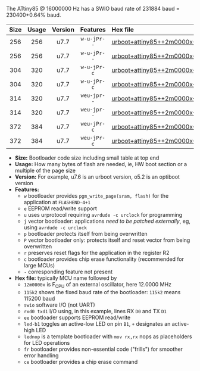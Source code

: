 The ATtiny85 @ 16000000 Hz has a SWIO baud rate of 231884 baud = 230400+0.64% baud.

|Size|Usage|Version|Features|Hex file|
|:-:|:-:|:-:|:-:|:--|
|256|256|u7.7|`w-u-jPr--`|[urboot+attiny85++2m0000x+++28k8_swio_rxb4_txb3_led+b1.hex](https://raw.githubusercontent.com/stefanrueger/urboot.hex/main/mcus/attiny85/external_oscillator/fcpu++2m0000_Hz/br+++28k8_bps/urboot+attiny85++2m0000x+++28k8_swio_rxb4_txb3_led+b1.hex)|
|256|256|u7.7|`w-u-jPr--`|[urboot+attiny85++2m0000x+++28k8_swio_rxb4_txb3_lednop.hex](https://raw.githubusercontent.com/stefanrueger/urboot.hex/main/mcus/attiny85/external_oscillator/fcpu++2m0000_Hz/br+++28k8_bps/urboot+attiny85++2m0000x+++28k8_swio_rxb4_txb3_lednop.hex)|
|304|320|u7.7|`w-u-jPr-c`|[urboot+attiny85++2m0000x+++28k8_swio_rxb4_txb3_led+b1_fr_ce.hex](https://raw.githubusercontent.com/stefanrueger/urboot.hex/main/mcus/attiny85/external_oscillator/fcpu++2m0000_Hz/br+++28k8_bps/urboot+attiny85++2m0000x+++28k8_swio_rxb4_txb3_led+b1_fr_ce.hex)|
|304|320|u7.7|`w-u-jPr-c`|[urboot+attiny85++2m0000x+++28k8_swio_rxb4_txb3_lednop_fr_ce.hex](https://raw.githubusercontent.com/stefanrueger/urboot.hex/main/mcus/attiny85/external_oscillator/fcpu++2m0000_Hz/br+++28k8_bps/urboot+attiny85++2m0000x+++28k8_swio_rxb4_txb3_lednop_fr_ce.hex)|
|314|320|u7.7|`weu-jpr--`|[urboot+attiny85++2m0000x+++28k8_swio_rxb4_txb3_ee_led+b1.hex](https://raw.githubusercontent.com/stefanrueger/urboot.hex/main/mcus/attiny85/external_oscillator/fcpu++2m0000_Hz/br+++28k8_bps/urboot+attiny85++2m0000x+++28k8_swio_rxb4_txb3_ee_led+b1.hex)|
|314|320|u7.7|`weu-jpr--`|[urboot+attiny85++2m0000x+++28k8_swio_rxb4_txb3_ee_lednop.hex](https://raw.githubusercontent.com/stefanrueger/urboot.hex/main/mcus/attiny85/external_oscillator/fcpu++2m0000_Hz/br+++28k8_bps/urboot+attiny85++2m0000x+++28k8_swio_rxb4_txb3_ee_lednop.hex)|
|372|384|u7.7|`weu-jPr-c`|[urboot+attiny85++2m0000x+++28k8_swio_rxb4_txb3_ee_led+b1_fr_ce.hex](https://raw.githubusercontent.com/stefanrueger/urboot.hex/main/mcus/attiny85/external_oscillator/fcpu++2m0000_Hz/br+++28k8_bps/urboot+attiny85++2m0000x+++28k8_swio_rxb4_txb3_ee_led+b1_fr_ce.hex)|
|372|384|u7.7|`weu-jPr-c`|[urboot+attiny85++2m0000x+++28k8_swio_rxb4_txb3_ee_lednop_fr_ce.hex](https://raw.githubusercontent.com/stefanrueger/urboot.hex/main/mcus/attiny85/external_oscillator/fcpu++2m0000_Hz/br+++28k8_bps/urboot+attiny85++2m0000x+++28k8_swio_rxb4_txb3_ee_lednop_fr_ce.hex)|

- **Size:** Bootloader code size including small table at top end
- **Usage:** How many bytes of flash are needed, ie, HW boot section or a multiple of the page size
- **Version:** For example, u7.6 is an urboot version, o5.2 is an optiboot version
- **Features:**
  + `w` bootloader provides `pgm_write_page(sram, flash)` for the application at `FLASHEND-4+1`
  + `e` EEPROM read/write support
  + `u` uses urprotocol requiring `avrdude -c urclock` for programming
  + `j` vector bootloader: applications *need to be patched externally*, eg, using `avrdude -c urclock`
  + `p` bootloader protects itself from being overwritten
  + `P` vector bootloader only: protects itself and reset vector from being overwritten
  + `r` preserves reset flags for the application in the register R2
  + `c` bootloader provides chip erase functionality (recommended for large MCUs)
  + `-` corresponding feature not present
- **Hex file:** typically MCU name followed by
  + `12m0000x` is F<sub>CPU</sub> of an external oscillator, here 12.0000 MHz
  + `115k2` shows the fixed baud rate of the bootloader: `115k2` means 115200 baud
  + `swio` software I/O (not UART)
  + `rxd0 txd1` I/O using, in this example, lines RX `D0` and TX `D1`
  + `ee` bootloader supports EEPROM read/write
  + `led-b1` toggles an active-low LED on pin `B1`, `+` designates an active-high LED
  + `lednop` is a template bootloader with `mov rx,rx` nops as placeholders for LED operations
  + `fr` bootloader provides non-essential code ("frills") for smoother error handling
  + `ce` bootloader provides a chip erase command
